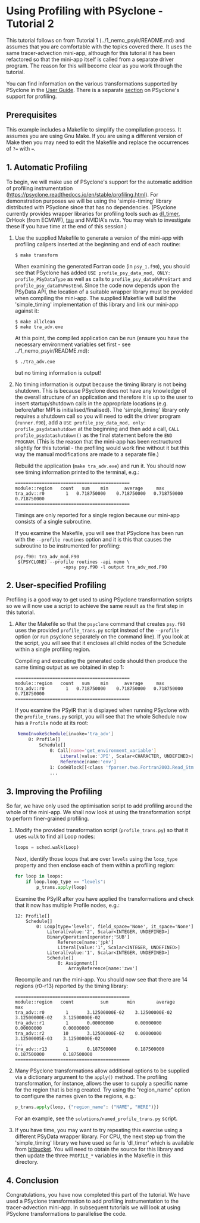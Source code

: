 # Using Profiling with PSyclone - Tutorial 2 #

This tutorial follows on from Tutorial 1 (../1_nemo_psyir/README.md) and
assumes that you are comfortable with the topics covered there. It uses
the same tracer-advection mini-app, although for this tutorial it has
been refactored so that the mini-app itself is called from a separate
driver program. The reason for this will become clear as you work
through the tutorial.

You can find information on the various transformations supported by
PSyclone in the [User Guide](https://psyclone.readthedocs.io/en/stable/transformations.html).
There is a separate [section](https://psyclone.readthedocs.io/en/stable/profiling.html) on
PSyclone's support for profiling.

## Prerequisites ##

This example includes a Makefile to simplify the compilation process. It
assumes you are using Gnu Make. If you are using a different version of
Make then you may need to edit the Makefile and replace the occurrences of
`?=` with `=`.

## 1. Automatic Profiling ##

To begin, we will make use of PSyclone's support for the automatic
addition of profiling instrumentation
(https://psyclone.readthedocs.io/en/stable/profiling.html). For
demonstration purposes we will be using the 'simple-timing' library
distributed with PSyclone since that has no dependencies. (PSyclone
currently provides wrapper libraries for profiling tools such as
[dl_timer](https://bitbucket.org/apeg/dl_timer/src/master/), DrHook
(from ECMWF), [tau](https://www.cs.uoregon.edu/research/tau) and NVIDIA's
nvtx. You may wish to investigate these if you have time at the end of
this session.)

1. Use the supplied Makefile to generate a version of the mini-app with
   profiling calipers inserted at the beginning and end of each routine:

       $ make transform

   When examining the generated Fortran code (in `psy_1.f90`), you
   should see that PSyclone has added `USE profile_psy_data_mod, ONLY:
   profile_PSyDataType` as well as calls to
   `profile_psy_data0%PreStart` and `profile_psy_data0%PostEnd`.
   Since the code now depends upon the PSyData API, the location of a
   suitable wrapper library must be provided when compiling the
   mini-app.  The supplied Makefile will build the 'simple_timing'
   implementation of this library and link our mini-app against it:

       $ make allclean
       $ make tra_adv.exe

   At this point, the compiled application can be run (ensure you have
   the necessary environment variables set first - see
   ../1_nemo_psyir/README.md):

       $ ./tra_adv.exe

   but no timing information is output!

2. No timing information is output because the timing library is not
   being shutdown. This is because PSyclone does not have any
   knowledge of the overall structure of an application and therefore
   it is up to the user to insert startup/shutdown calls in the
   appropriate locations (e.g. before/after MPI is
   initialised/finalised).  The 'simple_timing' library only requires
   a shutdown call so you will need to edit the driver program
   (`runner.f90`), add a `USE profile_psy_data_mod, only:
   profile_psydatashutdown` at the beginning and then add a call,
   `CALL profile_psydatashutdown()` as the final statement before the
   `END PROGRAM`. (This is the reason that the mini-app has been
   restructured slightly for this tutorial - the profiling would work
   fine without it but this way the manual modifications are made to
   a separate file.)

   Rebuild the application (`make tra_adv.exe`) and run it. You should now
   see timing information printed to the terminal, e.g.:

       ===========================================
       module::region   count	sum	   min		average		max
       tra_adv::r0        1   0.718750000    0.718750000   0.718750000    0.718750000
       ===========================================

   Timings are only reported for a single region because our mini-app consists
   of a single subroutine.

   If you examine the Makefile, you will see that PSyclone has been run with
   the `--profile routines` option and it is this that causes the subroutine
   to be instrumented for profiling:

   ```make
   psy.f90: tra_adv_mod.F90
   	$(PSYCLONE) --profile routines -api nemo \
                     -opsy psy.f90 -l output tra_adv_mod.F90
   ```

## 2. User-specified Profiling ##

Profiling is a good way to get used to using PSyclone transformation scripts
so we will now use a script to achieve the same result as the first step
in this tutorial.

1. Alter the Makefile so that the `psyclone` command that creates `psy.f90`
   uses the provided `profile_trans.py` script instead of the `--profile`
   option (or run psyclone separately on the command line). If you look at the
   script, you will see that it encloses all child nodes of the
   Schedule within a single profiling region.

   Compiling and executing the generated code should then produce the
   same timing output as we obtained in step 1:

       ===========================================
       module::region   count	sum	   min		average		max
       tra_adv::r0        1   0.718750000    0.718750000   0.718750000    0.718750000
       ===========================================

   If you examine the PSyIR that is displayed when running PSyclone with
   the `profile_trans.py` script, you will see that the whole Schedule
   now has a `Profile` node at its root:

   ```bash
    NemoInvokeSchedule[invoke='tra_adv']
        0: Profile[]
            Schedule[]
                0: Call[name='get_environment_variable']
                    Literal[value:'JPI', Scalar<CHARACTER, UNDEFINED>]
                    Reference[name:'env']
                1: CodeBlock[[<class 'fparser.two.Fortran2003.Read_Stmt'>]]
                ...
   ```

## 3. Improving the Profiling ##

So far, we have only used the optimisation script to add profiling
around the whole of the mini-app. We shall now look at using the
transformation script to perform finer-grained profiling.

1. Modify the provided transformation script (`profile_trans.py`) so that
   it uses `walk` to find all Loop nodes:
   ```python
   loops = sched.walk(Loop)
   ```
   Next, identify those loops that are over `levels` using the `loop_type`
   property and then enclose each of them within a profiling region:
   ```python
   for loop in loops:
       if loop.loop_type == "levels":
           p_trans.apply(loop)
   ```
   Examine the PSyIR after you have applied the transformations and check
   that it now has multiple Profile nodes, e.g.:

       12: Profile[]
           Schedule[]
               0: Loop[type='levels', field_space='None', it_space='None']
                   Literal[value:'2', Scalar<INTEGER, UNDEFINED>]
                   BinaryOperation[operator:'SUB']
                       Reference[name:'jpk']
                       Literal[value:'1', Scalar<INTEGER, UNDEFINED>]
                   Literal[value:'1', Scalar<INTEGER, UNDEFINED>]
                   Schedule[]
                       0: Assignment[]
                           ArrayReference[name:'zwx']


   Recompile and run the mini-app. You should now see that there are 14
   regions (r0-r13) reported by the timing library:

       ===========================================
       module::region   count	       sum	     min		average	          max
       tra_adv::r0        1 	  3.12500000E-02    3.12500000E-02   3.12500000E-02    3.12500000E-02
       tra_adv::r1        1 	  0.00000000        0.00000000       0.00000000        0.00000000
       tra_adv::r2       10 	  3.12500000E-02    0.00000000       3.12500005E-03    3.12500000E-02
       ...
       tra_adv::r13       1 	  0.187500000       0.187500000      0.187500000       0.187500000
       ===========================================


2. Many PSyclone transformations allow additional options to be supplied
   via a dictionary argument to the `apply()` method. The
   profiling transformation, for instance, allows the user to supply a
   specific name for the region that is being created. Try using the
   "region_name" option to configure the names given to the regions,
   e.g.:

   ```python
   p_trans.apply(loop, {"region_name": ("NAME", "HERE")})
   ```

   For an example, see the `solutions/named_profile_trans.py` script.

3. If you have time, you may want to try repeating this exercise using
   a different PSyData wrapper library. For CPU, the next step up from
   the 'simple_timing' library we have used so far is 'dl_timer' which
   is available from
   [bitbucket](https://bitbucket.org/apeg/dl_timer/src/master/). You
   will need to obtain the source for this library and then update the
   three `PROFILE_*` variables in the Makefile in this directory.

## 4. Conclusion

Congratulations, you have now completed this part of the tutorial. We
have used a PSyclone transformation to add profiling
instrumentation to the tracer-advection mini-app. In subsequent
tutorials we will look at using PSyclone transformations to
parallelise the code.